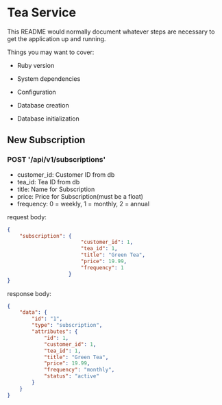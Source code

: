 # Tea Service

This README would normally document whatever steps are necessary to get the
application up and running.

Things you may want to cover:

* Ruby version

* System dependencies

* Configuration

* Database creation

* Database initialization

## New Subscription
### POST '/api/v1/subscriptions'
* customer_id: Customer ID from db
* tea_id: Tea ID from db
* title: Name for Subscription
* price: Price for Subscription(must be a float)
* frequency: 0 = weekly, 1 = monthly, 2 = annual

request body: 
``` json
{
    "subscription": {
                        "customer_id": 1,
                        "tea_id": 1,
                        "title": "Green Tea",
                        "price": 19.99,
                        "frequency": 1
                    }
}
```
response body:
```json
{
    "data": {
        "id": "1",
        "type": "subscription",
        "attributes": {
            "id": 1,
            "customer_id": 1,
            "tea_id": 1,
            "title": "Green Tea",
            "price": 19.99,
            "frequency": "monthly",
            "status": "active"
        }
    }
}
```
